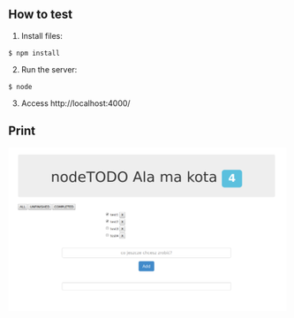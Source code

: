 ## How to test
1. Install files:
```
$ npm install
```
2. Run the server:
```
$ node
```
3. Access http://localhost:4000/

## Print
![Print](print.png "Print")
